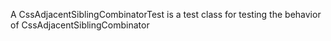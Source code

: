 A CssAdjacentSiblingCombinatorTest is a test class for testing the behavior of CssAdjacentSiblingCombinator